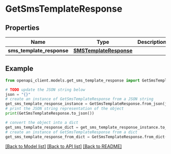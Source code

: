 # GetSmsTemplateResponse


## Properties

Name | Type | Description | Notes
------------ | ------------- | ------------- | -------------
**sms_template_response** | [**SMSTemplateResponse**](SMSTemplateResponse.md) |  | 

## Example

```python
from openapi_client.models.get_sms_template_response import GetSmsTemplateResponse

# TODO update the JSON string below
json = "{}"
# create an instance of GetSmsTemplateResponse from a JSON string
get_sms_template_response_instance = GetSmsTemplateResponse.from_json(json)
# print the JSON string representation of the object
print(GetSmsTemplateResponse.to_json())

# convert the object into a dict
get_sms_template_response_dict = get_sms_template_response_instance.to_dict()
# create an instance of GetSmsTemplateResponse from a dict
get_sms_template_response_from_dict = GetSmsTemplateResponse.from_dict(get_sms_template_response_dict)
```
[[Back to Model list]](../README.md#documentation-for-models) [[Back to API list]](../README.md#documentation-for-api-endpoints) [[Back to README]](../README.md)


